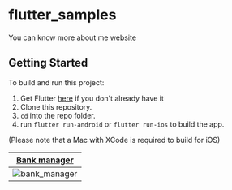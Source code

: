 # flutter_samples

You can know more about me [website](https://oscarviana20.github.io/)

## Getting Started
To build and run this project:

1. Get Flutter [here](https://flutter.dev) if you don't already have it
2. Clone this repository.
3. `cd` into the repo folder.
4. run `flutter run-android` or `flutter run-ios` to build the app.

(Please note that a Mac with XCode is required to build for iOS)

|   [**Bank manager**](https://github.com/OscarViana20/flutter_samples/tree/main/lib/src/dribbble_sample/bank_manager)  |
|------------|
|  ![bank_manager](https://github.com/user-attachments/assets/24cbed29-657f-4a30-ab61-44e46653a0db)  |

